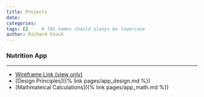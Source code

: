 ```yaml
---
title: Projects
date: 
categories: 
tags: []     # TAG names should always be lowercase
author: Richard Stock
---
```


### Nutrition App
---

- [Wireframe Link (view only)](https://www.figma.com/file/lUFTdLZiFp45JUdSrmFgHW/Wireframy-V2.4-Free-Version?node-id=15%3A161)
- [Design Principles]({% link pages/app_design.md %})
- [Mathmateical Calculations]({% link pages/app_math.md %})
